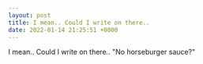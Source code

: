 ```yaml
---
layout: post
title: I mean.. Could I write on there..
date: 2022-01-14 21:25:51 +0000
---
```


I mean.. Could I write on there..
"No horseburger sauce?"

